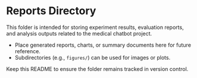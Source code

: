 # Reports Directory

This folder is intended for storing experiment results, evaluation reports, and analysis outputs related to the medical chatbot project.

- Place generated reports, charts, or summary documents here for future reference.
- Subdirectories (e.g., `figures/`) can be used for images or plots.

Keep this README to ensure the folder remains tracked in version control.
